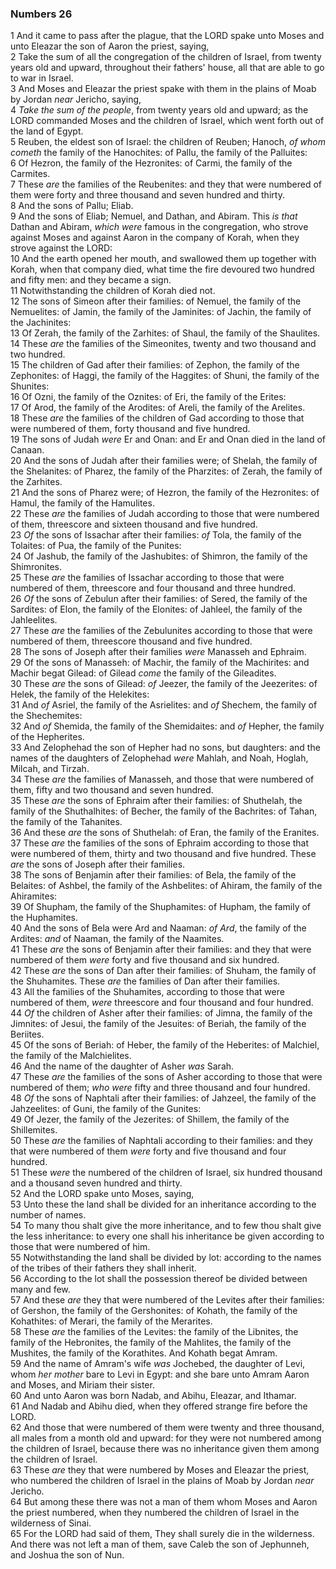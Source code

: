 ### Numbers 26

1 And it came to pass after the plague, that the LORD spake unto Moses and unto Eleazar the son of Aaron the priest, saying,  
2 Take the sum of all the congregation of the children of Israel, from twenty years old and upward, throughout their fathers' house, all that are able to go to war in Israel.  
3 And Moses and Eleazar the priest spake with them in the plains of Moab by Jordan *near* Jericho, saying,  
4 *Take the sum of the people*, from twenty years old and upward; as the LORD commanded Moses and the children of Israel, which went forth out of the land of Egypt.  
5 Reuben, the eldest son of Israel: the children of Reuben; Hanoch, *of whom cometh* the family of the Hanochites: of Pallu, the family of the Palluites:  
6 Of Hezron, the family of the Hezronites: of Carmi, the family of the Carmites.  
7 These *are* the families of the Reubenites: and they that were numbered of them were forty and three thousand and seven hundred and thirty.  
8 And the sons of Pallu; Eliab.  
9 And the sons of Eliab; Nemuel, and Dathan, and Abiram. This *is that* Dathan and Abiram, *which were* famous in the congregation, who strove against Moses and against Aaron in the company of Korah, when they strove against the LORD:  
10 And the earth opened her mouth, and swallowed them up together with Korah, when that company died, what time the fire devoured two hundred and fifty men: and they became a sign.  
11 Notwithstanding the children of Korah died not.  
12 The sons of Simeon after their families: of Nemuel, the family of the Nemuelites: of Jamin, the family of the Jaminites: of Jachin, the family of the Jachinites:  
13 Of Zerah, the family of the Zarhites: of Shaul, the family of the Shaulites.  
14 These *are* the families of the Simeonites, twenty and two thousand and two hundred.  
15 The children of Gad after their families: of Zephon, the family of the Zephonites: of Haggi, the family of the Haggites: of Shuni, the family of the Shunites:  
16 Of Ozni, the family of the Oznites: of Eri, the family of the Erites:  
17 Of Arod, the family of the Arodites: of Areli, the family of the Arelites.  
18 These *are* the families of the children of Gad according to those that were numbered of them, forty thousand and five hundred.  
19 The sons of Judah *were* Er and Onan: and Er and Onan died in the land of Canaan.  
20 And the sons of Judah after their families were; of Shelah, the family of the Shelanites: of Pharez, the family of the Pharzites: of Zerah, the family of the Zarhites.  
21 And the sons of Pharez were; of Hezron, the family of the Hezronites: of Hamul, the family of the Hamulites.  
22 These *are* the families of Judah according to those that were numbered of them, threescore and sixteen thousand and five hundred.  
23 *Of* the sons of Issachar after their families: *of* Tola, the family of the Tolaites: of Pua, the family of the Punites:  
24 Of Jashub, the family of the Jashubites: of Shimron, the family of the Shimronites.  
25 These *are* the families of Issachar according to those that were numbered of them, threescore and four thousand and three hundred.  
26 *Of* the sons of Zebulun after their families: of Sered, the family of the Sardites: of Elon, the family of the Elonites: of Jahleel, the family of the Jahleelites.  
27 These *are* the families of the Zebulunites according to those that were numbered of them, threescore thousand and five hundred.  
28 The sons of Joseph after their families *were* Manasseh and Ephraim.  
29 Of the sons of Manasseh: of Machir, the family of the Machirites: and Machir begat Gilead: of Gilead *come* the family of the Gileadites.  
30 These *are* the sons of Gilead: *of* Jeezer, the family of the Jeezerites: of Helek, the family of the Helekites:  
31 And *of* Asriel, the family of the Asrielites: and *of* Shechem, the family of the Shechemites:  
32 And *of* Shemida, the family of the Shemidaites: and *of* Hepher, the family of the Hepherites.  
33 And Zelophehad the son of Hepher had no sons, but daughters: and the names of the daughters of Zelophehad *were* Mahlah, and Noah, Hoglah, Milcah, and Tirzah.  
34 These *are* the families of Manasseh, and those that were numbered of them, fifty and two thousand and seven hundred.  
35 These *are* the sons of Ephraim after their families: of Shuthelah, the family of the Shuthalhites: of Becher, the family of the Bachrites: of Tahan, the family of the Tahanites.  
36 And these *are* the sons of Shuthelah: of Eran, the family of the Eranites.  
37 These *are* the families of the sons of Ephraim according to those that were numbered of them, thirty and two thousand and five hundred. These *are* the sons of Joseph after their families.  
38 The sons of Benjamin after their families: of Bela, the family of the Belaites: of Ashbel, the family of the Ashbelites: of Ahiram, the family of the Ahiramites:  
39 Of Shupham, the family of the Shuphamites: of Hupham, the family of the Huphamites.  
40 And the sons of Bela were Ard and Naaman: *of Ard*, the family of the Ardites: *and* of Naaman, the family of the Naamites.  
41 These *are* the sons of Benjamin after their families: and they that were numbered of them *were* forty and five thousand and six hundred.  
42 These *are* the sons of Dan after their families: of Shuham, the family of the Shuhamites. These *are* the families of Dan after their families.  
43 All the families of the Shuhamites, according to those that were numbered of them, *were* threescore and four thousand and four hundred.  
44 *Of* the children of Asher after their families: of Jimna, the family of the Jimnites: of Jesui, the family of the Jesuites: of Beriah, the family of the Beriites.  
45 Of the sons of Beriah: of Heber, the family of the Heberites: of Malchiel, the family of the Malchielites.  
46 And the name of the daughter of Asher *was* Sarah.  
47 These *are* the families of the sons of Asher according to those that were numbered of them; *who were* fifty and three thousand and four hundred.  
48 *Of* the sons of Naphtali after their families: of Jahzeel, the family of the Jahzeelites: of Guni, the family of the Gunites:  
49 Of Jezer, the family of the Jezerites: of Shillem, the family of the Shillemites.  
50 These *are* the families of Naphtali according to their families: and they that were numbered of them *were* forty and five thousand and four hundred.  
51 These *were* the numbered of the children of Israel, six hundred thousand and a thousand seven hundred and thirty.  
52 And the LORD spake unto Moses, saying,  
53 Unto these the land shall be divided for an inheritance according to the number of names.  
54 To many thou shalt give the more inheritance, and to few thou shalt give the less inheritance: to every one shall his inheritance be given according to those that were numbered of him.  
55 Notwithstanding the land shall be divided by lot: according to the names of the tribes of their fathers they shall inherit.  
56 According to the lot shall the possession thereof be divided between many and few.  
57 And these *are* they that were numbered of the Levites after their families: of Gershon, the family of the Gershonites: of Kohath, the family of the Kohathites: of Merari, the family of the Merarites.  
58 These *are* the families of the Levites: the family of the Libnites, the family of the Hebronites, the family of the Mahlites, the family of the Mushites, the family of the Korathites. And Kohath begat Amram.  
59 And the name of Amram's wife *was* Jochebed, the daughter of Levi, whom *her mother* bare to Levi in Egypt: and she bare unto Amram Aaron and Moses, and Miriam their sister.  
60 And unto Aaron was born Nadab, and Abihu, Eleazar, and Ithamar.  
61 And Nadab and Abihu died, when they offered strange fire before the LORD.  
62 And those that were numbered of them were twenty and three thousand, all males from a month old and upward: for they were not numbered among the children of Israel, because there was no inheritance given them among the children of Israel.  
63 These *are* they that were numbered by Moses and Eleazar the priest, who numbered the children of Israel in the plains of Moab by Jordan *near* Jericho.  
64 But among these there was not a man of them whom Moses and Aaron the priest numbered, when they numbered the children of Israel in the wilderness of Sinai.  
65 For the LORD had said of them, They shall surely die in the wilderness. And there was not left a man of them, save Caleb the son of Jephunneh, and Joshua the son of Nun.  
